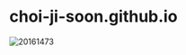 # choi-ji-soon.github.io

![20161473](https://user-images.githubusercontent.com/55022464/64954456-995f7080-d8c0-11e9-8dbf-628ef6aa0866.PNG)




























































































































































































































































































































































































































































